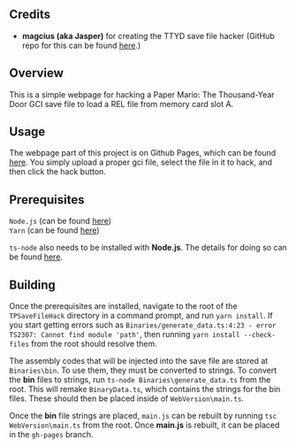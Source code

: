 ## Credits
* **magcius (aka Jasper)** for creating the TTYD save file hacker (GitHub repo for this can be found [here](https://github.com/magcius/TTYDSaveHacker).)

## Overview
This is a simple webpage for hacking a Paper Mario: The Thousand-Year Door GCI save file to load a REL file from memory card slot A.

## Usage
The webpage part of this project is on Github Pages, which can be found [here](https://zephiles.github.io/TTYDSaveHacker/). You simply upload a proper gci file, select the file in it to hack, and then click the hack button.

## Prerequisites
`Node.js` (can be found [here](https://nodejs.org/en/download/))  
`Yarn` (can be found [here](https://classic.yarnpkg.com/en/docs/install#windows-stable))  

`ts-node` also needs to be installed with **Node.js**. The details for doing so can be found [here](https://github.com/TypeStrong/ts-node).  

## Building
Once the prerequisites are installed, navigate to the root of the `TPSaveFileHack` directory in a command prompt, and run `yarn install`. If you start getting errors such as `Binaries/generate_data.ts:4:23 - error TS2307: Cannot find module 'path'`, then running `yarn install --check-files` from the root should resolve them.

The assembly codes that will be injected into the save file are stored at `Binaries\bin`. To use them, they must be converted to strings. To convert the **bin** files to strings, run `ts-node Binaries\generate_data.ts` from the root. This will remake `BinaryData.ts`, which contains the strings for the bin files. These should then be placed inside of `WebVersion\main.ts`.  

Once the **bin** file strings are placed, `main.js` can be rebuilt by running `tsc WebVersion\main.ts` from the root. Once **main.js** is rebuilt, it can be placed in the `gh-pages` branch.
